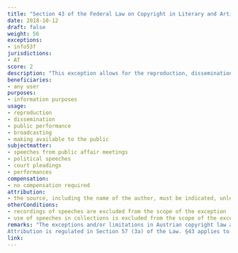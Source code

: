 ```yaml
---
title: "Section 43 of the Federal Law on Copyright in Literary and Artistic Works and Related Rights"
date: 2018-10-12
draft: false
weight: 56
exceptions:
- info53f
jurisdictions:
- AT
score: 2
description: "This exception allows for the reproduction, dissemination, public performance, broadcasting and making available to the public for information purposes of speeches made within a meeting responsible for public affairs or in proceedings before the courts or other authorities, as well as publicly held political speeches. However, if the speech has been recorded on a sound carrier, the exception does not cover its distribution without the author's consent. Also, it does not cover the reproduction, distribution and making available to the public of speeches in collections of such works." 
beneficiaries:
- any user
purposes: 
- information purposes
usage:
- reproduction
- dissemination
- public performance
- broadcasting 
- making available to the public
subjectmatter:
- speeches from public affair meetings
- political speeches
- court pleadings
- performances
compensation:
- no compensation required
attribution: 
- the source, including the name of the author, must be indicated, unless this proves impossible
otherConditions: 
- recordings of speeches are excluded from the scope of the exception
- use of speeches in collections is excluded from the scope of the exception
remarks: "The exceptions and/or limitations in Austrian copyright law are formulated as 'free uses' of works and other subject matter.<br /><br />
Attribution is regulated in Section 57 (3a) of the Law. §43 applies to performances (§71(5)), but does not apply to phonograms, broadcasts and photographs and cinematographic works. "
link: 
---
```

